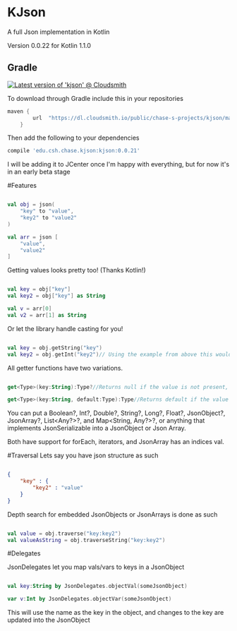# KJson
A full Json implementation in Kotlin

Version 0.0.22 for Kotlin 1.1.0

## Gradle
[![Latest version of 'kjson' @ Cloudsmith](https://api-prd.cloudsmith.io/v1/badges/version/chase-s-projects/kjson/maven/kjson/latest/a=noarch;xg=edu.csh.chase.kjson/?render=true&show_latest=true)](https://cloudsmith.io/~chase-s-projects/repos/kjson/packages/detail/maven/kjson/latest/a=noarch;xg=edu.csh.chase.kjson/)

To download through Gradle include this in your repositories
```Groovy
maven {
        url  "https://dl.cloudsmith.io/public/chase-s-projects/kjson/maven/" 
    }
```

Then add the following to your dependencies
```Groovy
compile 'edu.csh.chase.kjson:kjson:0.0.21'
```

I will be adding it to JCenter once I'm happy with everything, but for now it's in an early beta stage

#Features



```Kotlin

val obj = json(
    "key" to "value",
    "key2" to "value2"
)

val arr = json [
    "value",
    "value2"
]

```

Getting values looks pretty too! (Thanks Kotlin!)

```Kotlin

val key = obj["key"]
val key2 = obj["key"] as String

val v = arr[0]
val v2 = arr[1] as String

```

Or let the library handle casting for you!

```Kotlin

val key = obj.getString("key")
val key2 = obj.getInt("key2")// Using the example from above this would return null as a String cannot be cast as an Int

```

All getter functions have two variations.

```Kotlin

get<Type>(key:String):Type?//Returns null if the value is not present, null, or cannot be cast to type

get<Type>(key:String, default:Type):Type//Returns default if the value is not present, null, or cannot be cast to type

```

You can put a Boolean?, Int?, Double?, String?, Long?, Float?, JsonObject?, JsonArray?, List<Any?>?, and Map<String, Any?>?, or anything that implements JsonSerializable into a JsonObject or Json Array.

Both have support for forEach, iterators, and JsonArray has an indices val.

#Traversal
Lets say you have json structure as such
```Json

{
    "key" : {
        "key2" : "value"
    }
}

```

Depth search for embedded JsonObjects or JsonArrays is done as such
```Kotlin

val value = obj.traverse("key:key2")
val valueAsString = obj.traverseString("key:key2")

```

#Delegates

JsonDelegates let you map vals/vars to keys in a JsonObject
```Kotlin

val key:String by JsonDelegates.objectVal(someJsonObject)

var v:Int by JsonDelegates.objectVar(someJsonObject)

```

This will use the name as the key in the object, and changes to the key are updated into the JsonObject
